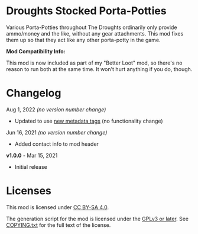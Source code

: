 Droughts Stocked Porta-Potties
==============================

Various Porta-Potties throughout The Droughts ordinarily only provide
ammo/money and the like, without any gear attachments.  This mod fixes
them up so that they act like any other porta-potty in the game.

**Mod Compatibility Info:**

This mod is now included as part of my "Better Loot" mod, so there's
no reason to run both at the same time.  It won't hurt anything if you
do, though.

Changelog
=========

Aug 1, 2022 *(no version number change)*
 * Updated to use [new metadata tags](https://github.com/apple1417/blcmm-parsing/tree/master/blimp)
   (no functionality change)

Jun 16, 2021 *(no version number change)*
 * Added contact info to mod header

**v1.0.0** - Mar 15, 2021
 * Initial release
 
Licenses
========

This mod is licensed under [CC BY-SA 4.0](https://creativecommons.org/licenses/by-sa/4.0/).

The generation script for the mod is licensed under the
[GPLv3 or later](https://www.gnu.org/licenses/quick-guide-gplv3.html).
See [COPYING.txt](../../COPYING.txt) for the full text of the license.

